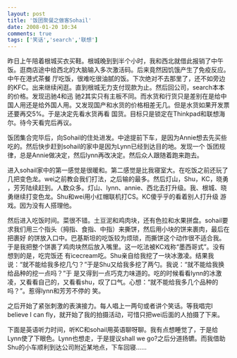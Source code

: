 ```yaml
---
layout: post
title: '饭团聚餐之做客Sohail'
date: 2008-01-20 10:34
comments: true
tags: ['笑话','search','联想']
---
```


昨日上午陪着根城买衣买鞋。根城晚到到半个小时，我和西北就借此报销了中午饭。逛商店途中给西北的大脑输入多次激活码。后来竟然因饥饿产生了免疫反应。中午在港式茶餐
厅吃饭，很难吃很油腻的饭。下次绝对不去那里了，还不如旁边的KFC。出来继续闲逛。直到根城无力支付现款为止。然后回公司，search本本的价格。发现迅驰4和迅
驰2其实只有主板不同。而水货和行货只是差别在是给中国人用还是给外国人用。又发现国产和水货的价格相差无几。但是水货如果开发票还要再交5%。于是决定先看水货再看
国货。目标只是锁定在Thinkpad和联想海尔。待今天看完后再议。

饭团集合完毕后，向Sohail的住处进发。中途提前下车，是因为Annie想去先买些吃的。然后快步赶到sohail的家中是因为Lynn已经到达目的地。发现一个
饭团规律，总是Annie做决定，然后lynn再改决定。然后众人跟随着跑来跑去。

进入sohail家中的第一感觉是很暖和。第二感觉是比我寝室大。在吃饭之前还玩了几把变色龙。wei之前教会我们打法，之后输的最多。然后灯山，Shu，KC，晓勇
，芳芳陆续赶到。人数众多。灯山、lynn、annie、西北去打升级。我、根城、晓勇继续打变色龙。Shu和wei用小红帽联机打CS。KC傻乎乎的看着别人打升级
游戏。因为没有人搭理他。

然后进入吃饭时间。菜很不错。土豆泥和鸡肉块，还有色拉和水果拼盘。sohail要求我们用三个指头（拇指、食指、中指）来撕饼，然后用小块的饼来裹肉，最后在把裹好
的饼放入口中。巴基斯坦的吃饭较为烦琐，而撕饼这个动作很不适合我。于是我把整个饼裹了鸡肉块然后放入嘴里。这一吃法被KC戏称“墨西哥式”。没有想到的是，吃完饭还
有icecream吃。Shu亲自给我挖了一块冰激凌。结果我说：“就不能给我多挖几勺？”于是Shu又给我多挖了两勺。我说：“就不能给我换给品种的挖一点吗？”于
是又得到一点巧克力味道的。吃的时候看看lynn的冰激凌，又看看自己的，又看看shu，叹了口气。心想：“就不能给我多几个品种的吗？”。惹得lynn和芳芳不停的
笑。

之后开始了紧张刺激的表演接力。每人唱上一两句或者讲个笑话。等我唱完I believe I can
fly，就开始了我的拍摄活动，可惜只把wei后面的人拍摄了下来。

下面是英语听力时间，听KC和sohail用英语聊呀聊。我有点想睡觉了，于是给Lynn使了下眼色。Lynn也想走，于是提议shall we
go?之后分道扬镳。而我借助Shu的小车顺利到达公司附近某地点，下车回寝......

